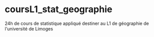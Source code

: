 coursL1_stat_geographie
=======================

24h de cours de statistique appliqué destiner au L1 de géographie de l'université de Limoges

